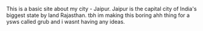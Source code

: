 This is a basic site about my city - Jaipur.
Jaipur is the capital city of India's biggest state by land Rajasthan.
tbh im making this boring ahh thing for a ysws called grub and i wasnt having any ideas.